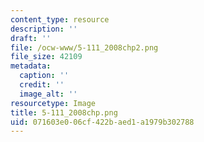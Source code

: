 ```yaml
---
content_type: resource
description: ''
draft: ''
file: /ocw-www/5-111_2008chp2.png
file_size: 42109
metadata:
  caption: ''
  credit: ''
  image_alt: ''
resourcetype: Image
title: 5-111_2008chp.png
uid: 071603e0-06cf-422b-aed1-a1979b302788
---
```

